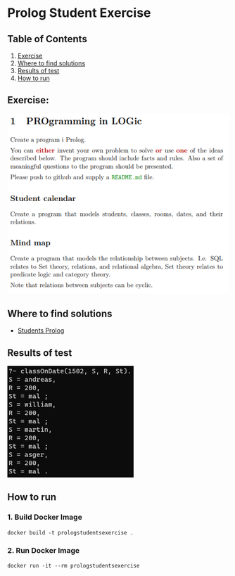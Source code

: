 # Prolog Student Exercise
## Table of Contents
1. [Exercise](#Exercise)
2. [Where to find solutions](#Where-to-find-solutions)
3. [Results of test](#Results-of-test)
4. [How to run](#How-to-run)

## Exercise:
![Exercise](./assets/exercise.png)

## Where to find solutions
- [Students Prolog](./students.pl)

## Results of test
![Result](./assets/result.png)

## How to run
### 1. Build Docker Image
```
docker build -t prologstudentsexercise .
```

### 2. Run Docker Image
```
docker run -it --rm prologstudentsexercise
```
